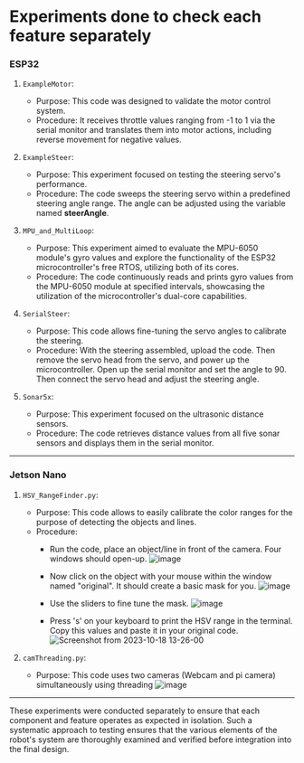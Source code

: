 # Experiments done to check each feature separately
### ESP32
1. `ExampleMotor`:
   - Purpose: This code was designed to validate the motor control system.
   - Procedure: It receives throttle values ranging from -1 to 1 via the serial monitor and translates them into motor actions, including reverse movement for negative values.
   
2. `ExampleSteer`:
   - Purpose: This experiment focused on testing the steering servo's performance.
   - Procedure: The code sweeps the steering servo within a predefined steering angle range. The angle can be adjusted using the variable named **steerAngle**.

3. `MPU_and_MultiLoop`:
   - Purpose: This experiment aimed to evaluate the MPU-6050 module's gyro values and explore the functionality of the ESP32 microcontroller's free RTOS, utilizing both of its cores.
   - Procedure: The code continuously reads and prints gyro values from the MPU-6050 module at specified intervals, showcasing the utilization of the microcontroller's dual-core capabilities.

4. `SerialSteer`:
   - Purpose: This code allows fine-tuning the servo angles to calibrate the steering.
   - Procedure: With the steering assembled, upload the code. Then remove the servo head from the servo, and power up the microcontroller. Open up the serial monitor and set the angle to 90. Then connect the servo head and adjust the steering angle.

5. `Sonar5x`:
   - Purpose: This experiment focused on the ultrasonic distance sensors.
   - Procedure: The code retrieves distance values from all five sonar sensors and displays them in the serial monitor.
____

### Jetson Nano

1. `HSV_RangeFinder.py`:
   - Purpose: This code allows to easily calibrate the color ranges for the purpose of detecting the objects and lines.
   - Procedure:
     - Run the code, place an object/line in front of the camera. Four windows should open-up.
      ![image](https://github.com/A-N-M-Noor/mechaScratch_404/assets/113457396/10800b84-48a0-4e79-bc91-2c36ca83dc10)

      - Now click on the object with your mouse within the window named "original". It should create a basic mask for you. 
      ![image](https://github.com/A-N-M-Noor/mechaScratch_404/assets/113457396/5a2354e6-8daa-424b-ab5c-02d1b91debfc)

      - Use the sliders to fine tune the mask.
      ![image](https://github.com/A-N-M-Noor/mechaScratch_404/assets/113457396/4cd7cfe5-3151-4d9b-84e8-bf25f20685a6)

      - Press 's' on your keyboard to print the HSV range in the terminal. Copy this values and paste it in your original code.
      ![Screenshot from 2023-10-18 13-26-00](https://github.com/A-N-M-Noor/mechaScratch_404/assets/113457396/8bde07df-043c-46f9-877d-0ca56484d5a0)

2. `camThreading.py`:
   - Purpose: This code uses two cameras (Webcam and pi camera) simultaneously using threading
![image](https://github.com/A-N-M-Noor/mechaScratch_404/assets/113457396/75e8cd11-6270-4a53-b95f-83817e04003b)

____
These experiments were conducted separately to ensure that each component and feature operates as expected in isolation. Such a systematic approach to testing ensures that the various elements of the robot's system are thoroughly examined and verified before integration into the final design.
